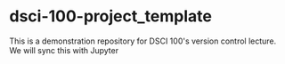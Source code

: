 # dsci-100-project_template
This is a demonstration repository for DSCI 100's version control lecture. We will sync this with Jupyter
